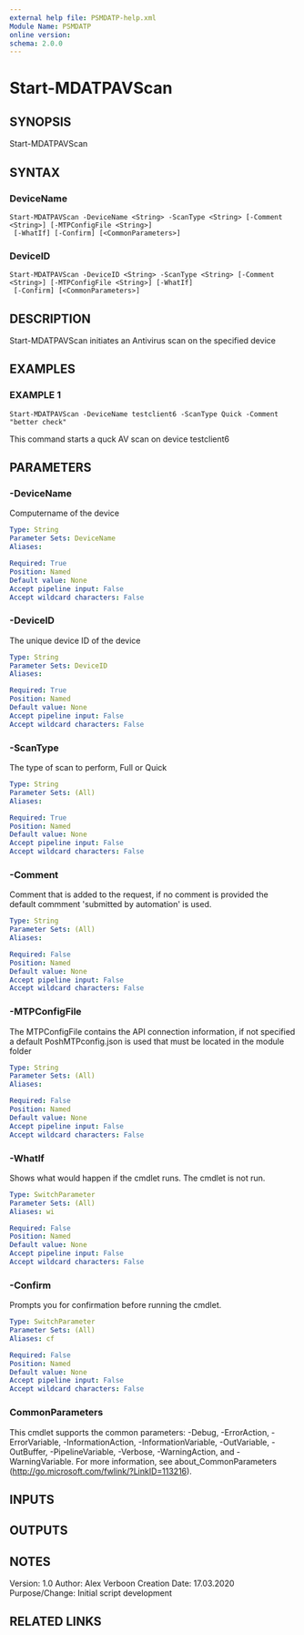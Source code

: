 ```yaml
---
external help file: PSMDATP-help.xml
Module Name: PSMDATP
online version:
schema: 2.0.0
---
```


# Start-MDATPAVScan

## SYNOPSIS
Start-MDATPAVScan

## SYNTAX

### DeviceName
```
Start-MDATPAVScan -DeviceName <String> -ScanType <String> [-Comment <String>] [-MTPConfigFile <String>]
 [-WhatIf] [-Confirm] [<CommonParameters>]
```

### DeviceID
```
Start-MDATPAVScan -DeviceID <String> -ScanType <String> [-Comment <String>] [-MTPConfigFile <String>] [-WhatIf]
 [-Confirm] [<CommonParameters>]
```

## DESCRIPTION
Start-MDATPAVScan initiates an Antivirus scan on the specified device

## EXAMPLES

### EXAMPLE 1
```
Start-MDATPAVScan -DeviceName testclient6 -ScanType Quick -Comment "better check"
```

This command starts a quck AV scan on device testclient6

## PARAMETERS

### -DeviceName
Computername of the device

```yaml
Type: String
Parameter Sets: DeviceName
Aliases:

Required: True
Position: Named
Default value: None
Accept pipeline input: False
Accept wildcard characters: False
```

### -DeviceID
The unique device ID of the device

```yaml
Type: String
Parameter Sets: DeviceID
Aliases:

Required: True
Position: Named
Default value: None
Accept pipeline input: False
Accept wildcard characters: False
```

### -ScanType
The type of scan to perform, Full or Quick

```yaml
Type: String
Parameter Sets: (All)
Aliases:

Required: True
Position: Named
Default value: None
Accept pipeline input: False
Accept wildcard characters: False
```

### -Comment
Comment that is added to the request, if no comment is provided the default commment 'submitted by automation' is used.

```yaml
Type: String
Parameter Sets: (All)
Aliases:

Required: False
Position: Named
Default value: None
Accept pipeline input: False
Accept wildcard characters: False
```

### -MTPConfigFile
The MTPConfigFile contains the API connection information, if not specified a default PoshMTPconfig.json  is used that must be located in the module folder

```yaml
Type: String
Parameter Sets: (All)
Aliases:

Required: False
Position: Named
Default value: None
Accept pipeline input: False
Accept wildcard characters: False
```

### -WhatIf
Shows what would happen if the cmdlet runs.
The cmdlet is not run.

```yaml
Type: SwitchParameter
Parameter Sets: (All)
Aliases: wi

Required: False
Position: Named
Default value: None
Accept pipeline input: False
Accept wildcard characters: False
```

### -Confirm
Prompts you for confirmation before running the cmdlet.

```yaml
Type: SwitchParameter
Parameter Sets: (All)
Aliases: cf

Required: False
Position: Named
Default value: None
Accept pipeline input: False
Accept wildcard characters: False
```

### CommonParameters
This cmdlet supports the common parameters: -Debug, -ErrorAction, -ErrorVariable, -InformationAction, -InformationVariable, -OutVariable, -OutBuffer, -PipelineVariable, -Verbose, -WarningAction, and -WarningVariable.
For more information, see about_CommonParameters (http://go.microsoft.com/fwlink/?LinkID=113216).

## INPUTS

## OUTPUTS

## NOTES
Version:        1.0
Author:         Alex Verboon
Creation Date:  17.03.2020
Purpose/Change: Initial script development

## RELATED LINKS
